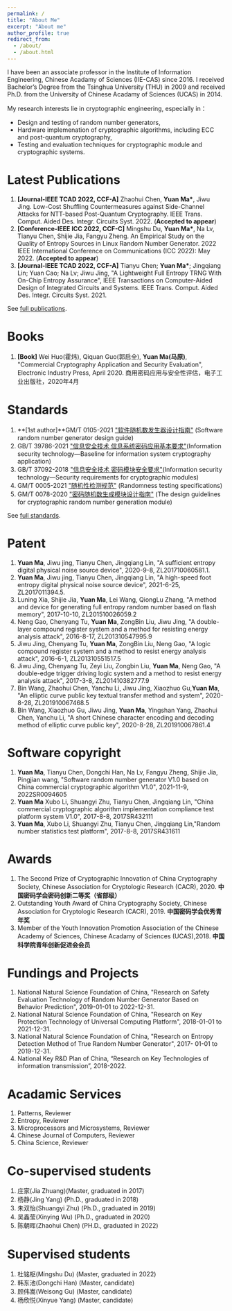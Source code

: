 ```yaml
---
permalink: /
title: "About Me"
excerpt: "About me"
author_profile: true
redirect_from: 
  - /about/
  - /about.html
---
```



I have been an associate professor in the Institute of Information Engineering, Chinese Acadamy of Sciences (IIE-CAS) since 2016. I received Bachelor’s Degree from the Tsinghua University (THU) in 2009 and received Ph.D. from the University of Chinese Acadamy of Sciences (UCAS) in 2014.

My research interests lie in cryptographic engineering, especially in：
* Design and testing of random number generators, 
* Hardware implemenation of cryptographic algorithms, including ECC and post-quantum cryptography,
* Testing and evaluation techniques for cryptographic module and cryptographic systems.


Latest Publications
======

1. **[Journal-IEEE TCAD 2022, CCF-A]**  Zhaohui Chen, **Yuan Ma\***, Jiwu Jing. Low-Cost Shuffling Countermeasures against Side-Channel Attacks for NTT-based Post-Quantum Cryptography. IEEE Trans. Comput. Aided Des. Integr. Circuits Syst. 2022. (**Accepted to appear**)
1. **[Conference-IEEE ICC 2022, CCF-C]**  Mingshu Du, **Yuan Ma\***, Na Lv, Tianyu Chen, Shijie Jia, Fangyu Zheng. An Empirical Study on the Quality of Entropy Sources in Linux Random Number Generator. 2022 IEEE International Conference on Communications (ICC 2022): May 2022. (**Accepted to appear**)
1.  **[Journal-IEEE TCAD 2022, CCF-A]** Tianyu Chen; **Yuan Ma\***; Jingqiang Lin; Yuan Cao; Na Lv; Jiwu Jing, "A Lightweight Full Entropy TRNG With On-Chip Entropy Assurance", IEEE Transactions on Computer-Aided Design of Integrated Circuits and Systems. IEEE Trans. Comput. Aided Des. Integr. Circuits Syst. 2021.

See [full publications](/full-publications/).


Books
======
1. **[Book]** Wei Huo(霍炜), Qiquan Guo(郭启全), **Yuan Ma(马原)**, "Commercial Cryptography Application and Security Evaluation", Electronic Industry Press, April 2020. 商用密码应用与安全性评估，电子工业出版社，2020年4月 


Standards
======


1. **[1st author]**GM/T 0105-2021 ["软件随机数发生器设计指南"](https://sca.gov.cn/sca/xwdt/2021-10/19/content_1060880.shtml) (Software random number generator design guide)
1. GB/T 39786-2021 ["信息安全技术 信息系统密码应用基本要求"](http://openstd.samr.gov.cn/bzgk/gb/newGbInfo?hcno=53282C88712CE157043B7A2C590278FC)(Information security technology—Baseline for information system cryptography application)
1. GB/T 37092-2018 ["信息安全技术 密码模块安全要求"](http://openstd.samr.gov.cn/bzgk/gb/newGbInfo?hcno=91CF88FCE66F0F057DED0272AC726657)(Information security technology—Security requirements for cryptographic modules)
1. GM/T 0005-2021 ["随机性检测规范"](https://sca.gov.cn/sca/xwdt/2021-10/19/content_1060880.shtml) (Randomness testing specifications)
1. GM/T 0078-2020 ["密码随机数生成模块设计指南"](http://www.gmbz.org.cn/main/viewfile/2021062711373015276.html) (The design guidelines for cryptographic random number generation module)


See [full standards](/standards/).

Patent
======
1. **Yuan Ma**, Jiwu jing, Tianyu Chen, Jingqiang Lin, "A sufficient entropy digital physical noise source device", 2020-9-8, ZL201710060581.1.
1. **Yuan Ma**, Jiwu jing, Tianyu Chen, Jingqiang Lin, "A high-speed foot entropy digital physical noise source device", 2021-6-25, ZL2017011394.5.
1. Luning Xia, Shijie Jia, **Yuan Ma**, Lei Wang, QiongLu Zhang, "A method and device for generating full entropy random number based on flash memory", 2017-10-10, ZL201510026059.2
1. Neng Gao, Chenyang Tu, **Yuan Ma**, ZongBin Liu, Jiwu Jing, "A double-layer compound register system and a method for resisting energy analysis attack", 2016-8-17, ZL201310547995.9
1. Jiwu Jing, Chenyang Tu, **Yuan Ma**, ZongBin Liu, Neng Gao, "A logic compound register system and a method to resist energy analysis attack", 2016-6-1, ZL201310551517.5
1. Jiwu Jing, Chenyang Tu, Zeyi Liu, Zongbin Liu, **Yuan Ma**, Neng Gao, "A double-edge trigger driving logic system and a method to resist energy analysis attack", 2017-3-8, ZL201410382777.9
1. Bin Wang, Zhaohui Chen, Yanchu Li, Jiwu Jing, Xiaozhuo Gu,**Yuan Ma**, "An elliptic curve public key textual transfer method and system", 2020-8-28, ZL201910067468.5
1. Bin Wang, Xiaozhuo Gu, Jiwu Jing, **Yuan Ma**, Yingshan Yang, Zhaohui Chen, Yanchu Li, "A short Chinese character encoding and decoding method of elliptic curve public key", 2020-8-28, ZL201910067861.4

Software copyright
======
1. **Yuan Ma**, Tianyu Chen, Dongchi Han, Na Lv, Fangyu Zheng, Shijie Jia, Pingjian wang, "Software random number generator V1.0 based on China commercial cryptographic algorithm V1.0", 2021-11-9, 2022SR0094605
1. **Yuan Ma** Xubo Li, Shuangyi Zhu, Tianyu Chen, Jingqiang Lin, "China commercial cryptographic algorithm implementation compliance test platform system V1.0", 2017-8-8, 2017SR432111
1. **Yuan Ma**, Xubo Li, Shuangyi Zhu, Tianyu Chen, Jingqiang Lin,"Random number statistics test platform", 2017-8-8, 2017SR431611

Awards
======
1. The Second Prize of Cryptographic Innovation of China Cryptography Society, Chinese Association for Cryptologic Research (CACR), 2020. **中国密码学会密码创新二等奖（省部级）**
1. Outstanding Youth Award of China Cryptography Society, Chinese Association for Cryptologic Research (CACR), 2019. **中国密码学会优秀青年奖**
1. Member of the Youth Innovation Promotion Association of the Chinese Academy of Sciences, Chinese Acadamy of Sciences (UCAS),2018. **中国科学院青年创新促进会会员**


Fundings and Projects
======
1.  National Natural Science Foundation of China, "Research on Safety Evaluation Technology of Random Number Generator Based on Behavior Prediction", 2019-01-01 to 2022-12-31.
1.  National Natural Science Foundation of China, "Research on Key Protection Technology of Universal Computing Platform", 2018-01-01 to 2021-12-31.
1.  National Natural Science Foundation of China, "Research on Entropy Detection Method of True Random Number Generator", 2017- 01-01 to 2019-12-31.
1. National Key R&D Plan of China, “Research on Key Technologies of information transmission”, 2018-2022.


Acadamic Services
======
1. Patterns, Reviewer
1. Entropy, Reviewer
1. Microprocessors and Microsystems, Reviewer
1. Chinese Journal of Computers, Reviewer
1. China Science, Reviewer

Co-supervised students
======
1. 庄家(Jia Zhuang)(Master, graduated in 2017)
1. 杨静(Jing Yang) (Ph.D., graduated in 2018)
1. 朱双怡(Shuangyi Zhu) (Ph.D., graduated in 2019)
1. 吴鑫莹(Xinying Wu) (Ph.D., graduated in 2020)
1. 陈朝晖(Zhaohui Chen) (PH.D., graduated in 2022)

Supervised students
======
1. 杜铭枢(Mingshu Du) (Master, graduated in 2022)
1. 韩东池(Dongchi Han) (Master, candidate)
1. 顾伟嵩(Weisong Gu) (Master, candidate)
1. 杨欣悦(Xinyue Yang) (Master, candidate)